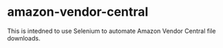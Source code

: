 # amazon-vendor-central

This is intedned to use Selenium to automate Amazon Vendor Central file downloads.